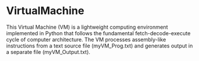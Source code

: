 # VirtualMachine
This Virtual Machine (VM) is a lightweight computing environment implemented in Python that follows the fundamental fetch-decode-execute cycle of computer architecture. The VM processes assembly-like instructions from a text source file (myVM_Prog.txt) and generates output in a separate file (myVM_Output.txt).
